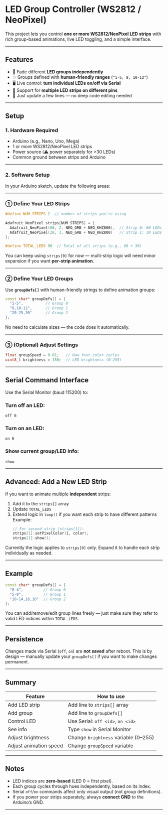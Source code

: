 # LED Group Controller (WS2812 / NeoPixel)

This project lets you control **one or more WS2812/NeoPixel LED strips** with rich group-based animations, live LED toggling, and a simple interface.

---

## Features

- 🌈 Fade different **LED groups independently**
- ✨ Groups defined with **human-friendly ranges** (`"1-5, 8, 10-12"`)
- 🖥️ Live control: **turn individual LEDs on/off via Serial**
- 🔌 Support for **multiple LED strips on different pins**
- 🔧 Just update a few lines — no deep code editing needed

---

## Setup

### 1. Hardware Required

- Arduino (e.g., Nano, Uno, Mega)
- 1 or more WS2812/NeoPixel LED strips
- Power source (⚠️ power separately for >30 LEDs)
- Common ground between strips and Arduino

---

### 2. Software Setup

In your Arduino sketch, update the following areas:

---

### ① Define Your LED Strips

```cpp
#define NUM_STRIPS 2  // number of strips you're using

Adafruit_NeoPixel strips[NUM_STRIPS] = {
  Adafruit_NeoPixel(60, 2, NEO_GRB + NEO_KHZ800),  // Strip 0: 60 LEDs on pin 2
  Adafruit_NeoPixel(30, 3, NEO_GRB + NEO_KHZ800)   // Strip 1: 30 LEDs on pin 3
};

#define TOTAL_LEDS 90  // Total of all strips (e.g., 60 + 30)
```

You can keep using `strips[0]` for now — multi-strip logic will need minor expansion if you want **per-strip animation**.

---

### ② Define Your LED Groups

Use **`groupDefs[]`** with human-friendly strings to define animation groups:

```cpp
const char* groupDefs[] = {
  "1-5",          // Group 0
  "8,10-12",      // Group 1
  "20-25,30"      // Group 2
};
```

No need to calculate sizes — the code does it automatically.

---

### ③ (Optional) Adjust Settings

```cpp
float groupSpeed = 0.01;   // How fast color cycles
uint8_t brightness = 150;  // LED brightness (0–255)
```

---

## Serial Command Interface

Use the Serial Monitor (baud 115200) to:

### Turn off an LED:
```
off 6
```

### Turn on an LED:
```
on 6
```

### Show current group/LED info:
```
show
```

---

## Advanced: Add a New LED Strip

If you want to animate multiple **independent** strips:

1. Add it to the `strips[]` array  
2. Update `TOTAL_LEDS`  
3. Extend logic in `loop()` if you want each strip to have different patterns  
   Example:
   ```cpp
   // For second strip (strips[1]):
   strips[1].setPixelColor(i, color);
   strips[1].show();
   ```

Currently the logic applies to `strips[0]` only. Expand it to handle each strip individually as needed.

---

## Example

```cpp
const char* groupDefs[] = {
  "0-4",         // Group 0
  "5-9",         // Group 1
  "10-14,16,18"  // Group 2
};
```

You can add/remove/edit group lines freely — just make sure they refer to valid LED indices within `TOTAL_LEDS`.

---

## Persistence

Changes made via Serial (`off`, `on`) are **not saved** after reboot. This is by design — manually update your `groupDefs[]` if you want to make changes permanent.

---

## Summary

| Feature         | How to use                         |
|----------------|------------------------------------|
| Add LED strip   | Add line to `strips[]` array       |
| Add group       | Add line to `groupDefs[]`          |
| Control LED     | Use Serial: `off <id>`, `on <id>`  |
| See info        | Type `show` in Serial Monitor      |
| Adjust brightness | Change `brightness` variable (0–255) |
| Adjust animation speed | Change `groupSpeed` variable |

---

## Notes

- LED indices are **zero-based** (LED 0 = first pixel).
- Each group cycles through hues independently, based on its index.
- Serial `off`/`on` commands affect only visual output (not group definitions).
- If you power your strips separately, always **connect GND** to the Arduino’s GND.

---